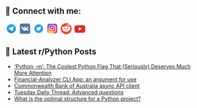 ## 🔎 Connect with me:
[<img src="https://github.com/bullbesh/bullbesh/blob/main/images/Telegram.png" width="32" height="32" />](https://t.me/bullbesh)
[<img src="https://github.com/bullbesh/bullbesh/blob/main/images/VK.png" width="32" height="32" />](https://vk.com/bullbesh)
[<img src="https://github.com/bullbesh/bullbesh/blob/main/images/Twitter.png" width="32" height="32" />](https://twitter.com/bullbesh1)
[<img src="https://github.com/bullbesh/bullbesh/blob/main/images/Instagram.png" width="32" height="32" />](https://www.instagram.com/bullbesh)
[<img src="https://github.com/bullbesh/bullbesh/blob/main/images/Reddit.png" width="32" height="32" />](https://www.reddit.com/user/bullbesh)
[<img src="https://github.com/bullbesh/bullbesh/blob/main/images/YouTube.png" width="32" height="32" />](https://www.youtube.com/channel/UCtfjRs6uzgq5mfm8S06WTcg)

## 📕 Latest r/Python Posts
<!-- BLOG-POST-LIST:START -->
- [‘Python -m’: The Coolest Python Flag That &lpar;Seriously&rpar; Deserves Much More Attention](https://www.reddit.com/r/Python/comments/18r26cw/python_m_the_coolest_python_flag_that_seriously/)
- [Financial-Analyzer CLI App: an argument for use](https://www.reddit.com/r/Python/comments/18qzi6d/financialanalyzer_cli_app_an_argument_for_use/)
- [Commonwealth Bank of Australia async API client](https://www.reddit.com/r/Python/comments/18qwl38/commonwealth_bank_of_australia_async_api_client/)
- [Tuesday Daily Thread: Advanced questions](https://www.reddit.com/r/Python/comments/18qujkd/tuesday_daily_thread_advanced_questions/)
- [What is the optimal structure for a Python project?](https://www.reddit.com/r/Python/comments/18qkivr/what_is_the_optimal_structure_for_a_python_project/)
<!-- BLOG-POST-LIST:END -->
